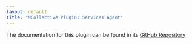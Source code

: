 ```yaml
---
layout: default
title: "MCollective Plugin: Services Agent"
---
```


The documentation for this plugin can be found in its [GitHub Repository](https://github.com/puppetlabs/mcollective-service-agent#readme)
